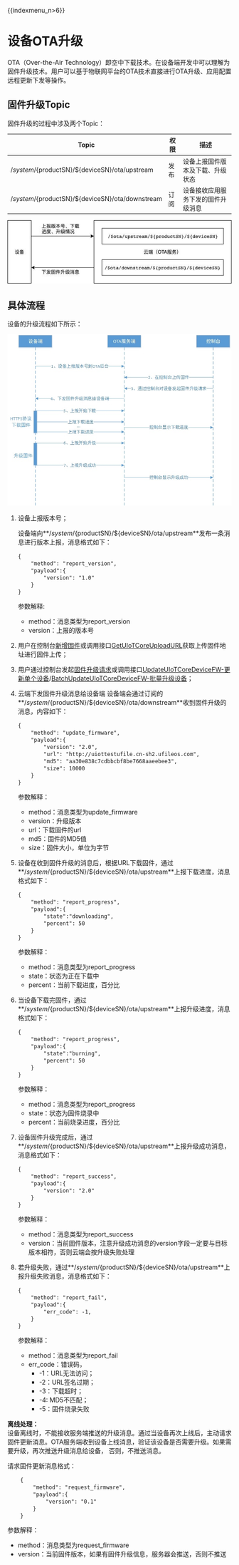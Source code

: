 {{indexmenu_n>6}}

# 设备OTA升级


OTA（Over-the-Air Technology）即空中下载技术。在设备端开发中可以理解为固件升级技术。用户可以基于物联网平台的OTA技术直接进行OTA升级、应用配置远程更新下发等操作。


## 固件升级Topic
固件升级的过程中涉及两个Topic：

|Topic | 权限|描述|
|---|---|---|
|/$system/${productSN}/${deviceSN}/ota/upstream|发布|设备上报固件版本及下载、升级状态|
|/$system/${productSN}/${deviceSN}/ota/downstream|订阅|设备接收应用服务下发的固件升级消息|



![框图](../images/框图.jpg)

## 具体流程
设备的升级流程如下所示：

![流程图](../images/流程图.jpg)



1. 设备上报版本号；

    设备端向**/$system/${productSN}/${deviceSN}/ota/upstream**发布一条消息进行版本上报，消息格式如下：
    ```
    {
        "method": "report_version",
        "payload":{
            "version": "1.0"
        }
    }
    ```
    参数解释:
    - method：消息类型为report_version
    - version：上报的版本号
    
2. 用户在控制台[新增固件]()或调用接口[GetUIoTCoreUploadURL]()获取上传固件地址进行固件上传；
3. 用户通过控制台发起[固件升级请求]()或调用接口[UpdateUIoTCoreDeviceFW-更新单个设备]()/[BatchUpdateUIoTCoreDeviceFW-批量升级设备]()；
4. 云端下发固件升级消息给设备端
    设备端会通过订阅的**/$system/${productSN}/${deviceSN}/ota/downstream**收到固件升级的消息，内容如下：
    ```
    {
        "method": "update_firmware",
        "payload":{
            "version": "2.0",
            "url": "http://uiottestufile.cn-sh2.ufileos.com",
            "md5": "aa30e838c7cdbbcbf8be7668aaeebee3",
            "size": 10000
        }
    }
    ```
    参数解释：
    - method：消息类型为update_firmware
    - version：升级版本
    - url：下载固件的url
    - md5：固件的MD5值
    - size：固件大小，单位为字节
    
5. 设备在收到固件升级的消息后，根据URL下载固件，通过**/$system/${productSN}/${deviceSN}/ota/upstream**上报下载进度，消息格式如下：
    ```
    {
        "method": "report_progress",
        "payload":{
            "state":"downloading",
            "percent": 50
        }
    }
    ```
    参数解释：
    - method：消息类型为report_progress
    - state：状态为正在下载中
    - percent：当前下载进度，百分比
    
6. 当设备下载完固件，通过**/$system/${productSN}/${deviceSN}/ota/upstream**上报升级进度，消息格式如下：
    ```
    {
        "method": "report_progress",
        "payload":{
            "state":"burning",
            "percent": 50
        }
    }
    ```
    参数解释：
    - method：消息类型为report_progress
    - state：状态为固件烧录中
    - percent：当前烧录进度，百分比
    
7. 设备固件升级完成后，通过**/$system/${productSN}/${deviceSN}/ota/upstream**上报升级成功消息，消息格式如下：
    ```
    {
        "method": "report_success",
        "payload":{
            "version": "2.0"
        }
    }
    ```
    参数解释：
    - method：消息类型为report_success
    - version：当前固件版本，注意升级成功消息的version字段一定要与目标版本相符，否则云端会按升级失败处理

8. 若升级失败，通过**/$system/${productSN}/${deviceSN}/ota/upstream**上报升级失败消息，消息格式如下：
    ```
    {
        "method": "report_fail",
        "payload":{
            "err_code": -1,
        }
    }
    ```
    参数解释：
    - method：消息类型为report_fail
    - err_code：错误码，
      - -1：URL无法访问；
      - -2：URL签名过期；
      - -3：下载超时；
      - -4: MD5不匹配；
      - -5：固件烧录失败

**离线处理：**  
设备离线时，不能接收服务端推送的升级消息。通过当设备再次上线后，主动请求固件更新消息。OTA服务端收到设备上线消息，验证该设备是否需要升级。如果需要升级，再次推送升级消息给设备， 否则，不推送消息。  

请求固件更新消息格式：
```
    {
        "method": "request_firmware",
        "payload":{
            "version": "0.1"
        }
    }

```

参数解释：
- method：消息类型为request_firmware
- version：当前固件版本，如果有固件升级信息，服务器会推送，否则不推送

